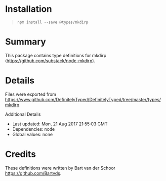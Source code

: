 # Installation
> `npm install --save @types/mkdirp`

# Summary
This package contains type definitions for mkdirp (https://github.com/substack/node-mkdirp).

# Details
Files were exported from https://www.github.com/DefinitelyTyped/DefinitelyTyped/tree/master/types/mkdirp

Additional Details
 * Last updated: Mon, 21 Aug 2017 21:55:03 GMT
 * Dependencies: node
 * Global values: none

# Credits
These definitions were written by Bart van der Schoor <https://github.com/Bartvds>.
